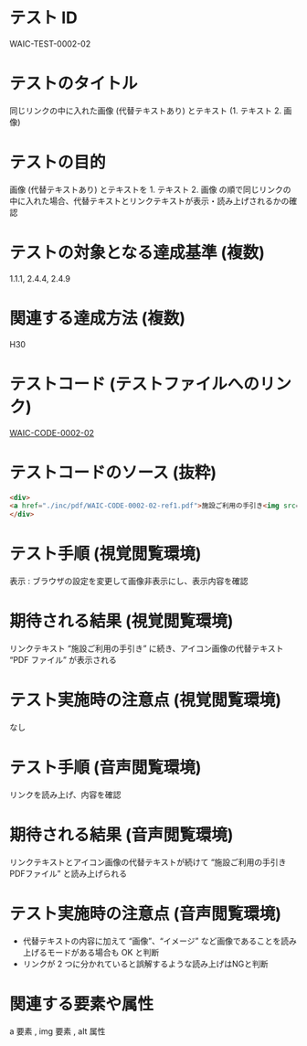 

# テスト ID
WAIC-TEST-0002-02

# テストのタイトル
同じリンクの中に入れた画像 (代替テキストあり) とテキスト (1. テキスト 2. 画像)

# テストの目的
画像 (代替テキストあり) とテキストを 1. テキスト 2. 画像 の順で同じリンクの中に入れた場合、代替テキストとリンクテキストが表示・読み上げされるかの確認

# テストの対象となる達成基準 (複数)
1.1.1, 2.4.4, 2.4.9

# 関連する達成方法 (複数)
H30

# テストコード (テストファイルへのリンク)
[WAIC-CODE-0002-02](https://waic.github.io/as_test/WAIC-CODE/WAIC-CODE-0002-02.html)

# テストコードのソース (抜粋)
```html
<div>
<a href="./inc/pdf/WAIC-CODE-0002-02-ref1.pdf">施設ご利用の手引き<img src="img/WAIC-CODE-0002-02.gif" alt="PDFファイル" width="50" height="26"></a>
</div>

```
# テスト手順 (視覚閲覧環境)
表示 : ブラウザの設定を変更して画像非表示にし、表示内容を確認

# 期待される結果 (視覚閲覧環境)
リンクテキスト “施設ご利用の手引き” に続き、アイコン画像の代替テキスト “PDF ファイル” が表示される

# テスト実施時の注意点 (視覚閲覧環境)
なし

# テスト手順 (音声閲覧環境)
リンクを読み上げ、内容を確認

# 期待される結果 (音声閲覧環境)
リンクテキストとアイコン画像の代替テキストが続けて “施設ご利用の手引き PDFファイル” と読み上げられる

# テスト実施時の注意点 (音声閲覧環境)
- 代替テキストの内容に加えて “画像”、“イメージ” など画像であることを読み上げるモードがある場合も OK と判断
- リンクが 2 つに分かれていると誤解するような読み上げはNGと判断

# 関連する要素や属性
a 要素 , img 要素 , alt 属性


